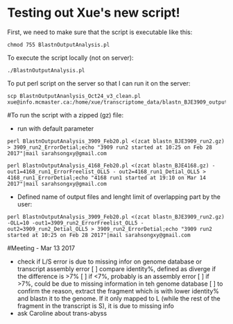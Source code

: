 # Testing out Xue's new script!

First, we need to make sure that the script is executable like this:

```
chmod 755 BlastnOutputAnalysis.pl
```

To execute the script locally (not on server):
```
./BlastnOutputAnalysis.pl
```
To put perl script on the server so that I can run it on the server:
```
scp BlastnOutputAnanlysis_Oct24_v3_clean.pl  xue@info.mcmaster.ca:/home/xue/transcriptome_data/blastn_BJE3909_output
```
#To run the script with a zipped (gz) file:
* run with default parameter
```
perl BlastnOutputAnalysis_3909_Feb20.pl <(zcat blastn_BJE3909_run2.gz) > 3909_run2_ErrorDetial;echo "3909 run2 started at 10:25 on Feb 28 2017"|mail sarahsongxy@gmail.com
```
```
perl BlastnOutputAnalysis_4168_Feb20.pl <(zcat blastn_BJE4168.gz) -out1=4168_run1_ErrorFreelist_OLL5 - out2=4168_run1_Detial_OLL5 > 4168_run1_ErrorDetial;echo "4168 run1 started at 19:10 on Mar 14 2017"|mail sarahsongxy@gmail.com

```
* Defined name of output files and lenght limit of overlapping part by the user:
```
perl BlastnOutputAnalysis_3909_Feb20.pl <(zcat blastn_BJE3909_run2.gz) -OLL=10 -out1=3909_run2_ErrorFreelist_OLL5 - out2=3909_run2_Detial_OLL5 > 3909_run2_ErrorDetial;echo "3909 run2 started at 10:25 on Feb 28 2017"|mail sarahsongxy@gmail.com

```

#Meeting - Mar 13 2017
* check if L/S error is due to missing infor on genome database or transcript assembly error
[ ] compare identity%, defined as diverge if the difference is >7%
[ ] if <7%, probably is an assembly error
[ ] if >7%, could be due to missing information in teh genome database
[ ] to confirm the reason, extract the fragment which is with lower identity% and blastn it to the genome. If it only mapped to L (while the rest of the fragment in the transcript is S), it is due to missing info 
* ask Caroline about trans-abyss


